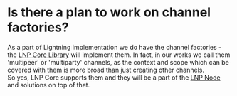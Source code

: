 # Is there a plan to work on channel factories?

As a part of Lightning implementation we do have the channel factories - the [LNP Core Library](https://github.com/LNP-BP/lnp-core) will implement them. In fact, in our works we call them 'multipeer' or 'multiparty' channels, as the context and scope which can be covered with them is more broad than just creating other channels.   
So yes, LNP Core supports them and they will be a part of the [LNP Node](https://github.com/LNP-BP/lnp-node) and solutions on top of that.

